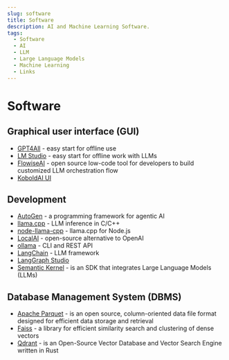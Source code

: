 ```yaml
---
slug: software
title: Software
description: AI and Machine Learning Software.
tags:
  - Software
  - AI
  - LLM
  - Large Language Models
  - Machine Learning
  - Links
---
```


# Software

## Graphical user interface (GUI)

* [GPT4All](https://www.nomic.ai/gpt4all) - easy start for offline use
* [LM Studio](https://lmstudio.ai/) - easy start for offline work with LLMs
* [FlowiseAI](https://flowiseai.com/) - open source low-code tool for developers to build customized LLM orchestration flow
* [KoboldAI UI](https://github.com/LostRuins/koboldcpp)

## Development

* [AutoGen](https://github.com/microsoft/autogen) - a programming framework for agentic AI
* [llama.cpp](https://github.com/ggerganov/llama.cpp) - LLM inference in C/C++
* [node-llama-cpp](https://github.com/withcatai/node-llama-cpp) - llama.cpp for Node.js
* [LocalAI](https://localai.io/) - open-source alternative to OpenAI
* [ollama](https://github.com/ollama) - CLI and REST API
* [LangChain](https://www.langchain.com/) - LLM framework
* [LangGraph Studio](https://github.com/langchain-ai/langgraph-studio)
* [Semantic Kernel](https://github.com/microsoft/semantic-kernel) - is an SDK that integrates Large Language Models (LLMs)

## Database Management System (DBMS)

* [Apache Parquet](https://parquet.apache.org/) - is an open source, column-oriented data file format designed for efficient data storage and retrieval
* [Faiss](https://faiss.ai/) - a library for efficient similarity search and clustering of dense vectors
* [Qdrant](https://qdrant.tech/) - is an Open-Source Vector Database and Vector Search Engine written in Rust
